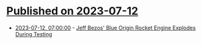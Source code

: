 # [Published on 2023-07-12](index.md)

* [2023-07-12, 07:00:00](https://science.slashdot.org/story/23/07/12/0221223/jeff-bezos-blue-origin-rocket-engine-explodes-during-testing?utm_source=rss1.0mainlinkanon&utm_medium=feed) - [Jeff Bezos' Blue Origin Rocket Engine Explodes During Testing](https://science.slashdot.org/story/23/07/12/0221223/jeff-bezos-blue-origin-rocket-engine-explodes-during-testing?utm_source=rss1.0mainlinkanon&utm_medium=feed)
